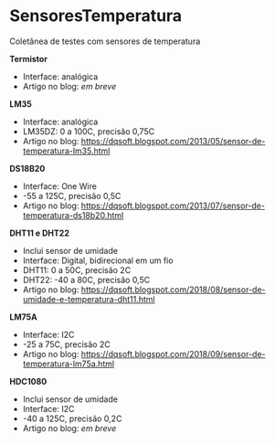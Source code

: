 # SensoresTemperatura
Coletânea de testes com sensores de temperatura

**Termistor**

* Interface: analógica
* Artigo no blog: *em breve*

**LM35**

* Interface: analógica
* LM35DZ: 0 a 100C, precisão 0,75C
* Artigo no blog: https://dqsoft.blogspot.com/2013/05/sensor-de-temperatura-lm35.html

**DS18B20**

* Interface: One Wire
* -55 a 125C, precisão 0,5C
* Artigo no blog: https://dqsoft.blogspot.com/2013/07/sensor-de-temperatura-ds18b20.html

**DHT11 e DHT22**

* Inclui sensor de umidade
* Interface: Digital, bidirecional em um fio
* DHT11: 0 a 50C, precisão 2C
* DHT22: -40 a 80C, precisão 0,5C
* Artigo no blog: https://dqsoft.blogspot.com/2018/08/sensor-de-umidade-e-temperatura-dht11.html

**LM75A**

* Interface: I2C
* -25 a 75C, precisão 2C
* Artigo no blog: https://dqsoft.blogspot.com/2018/09/sensor-de-temperatura-lm75a.html

**HDC1080**

* Inclui sensor de umidade
* Interface: I2C
* -40 a 125C, precisão 0,2C
* Artigo no blog: *em breve*
